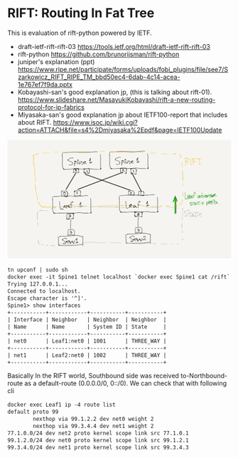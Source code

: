 
# RIFT: Routing In Fat Tree

This is evaluation of rift-python powered by IETF.

- draft-ietf-rift-rift-03 https://tools.ietf.org/html/draft-ietf-rift-rift-03
- rift-python https://github.com/brunorijsman/rift-python
- juniper's explanation (ppt) https://www.ripe.net/participate/forms/uploads/fobi_plugins/file/see7/Szarkowicz_RIFT_RIPE_TM_bbd50ec4-6dab-4c14-acea-1e767ef7f9da.pptx
- Kobayashi-san's good explanation jp, (this is talking about rift-01).
  https://www.slideshare.net/MasayukiKobayashi/rift-a-new-routing-protocol-for-ip-fabrics
- Miyasaka-san's good explanation jp about IETF100-report that includes about RIFT.
  https://www.isoc.jp/wiki.cgi?action=ATTACH&file=s4%2Dmiyasaka%2Epdf&page=IETF100Update


![](./topo.png)

```
tn upconf | sudo sh
docker exec -it Spine1 telnet localhost `docker exec Spine1 cat /rift`
Trying 127.0.0.1...
Connected to localhost.
Escape character is '^]'.
Spine1> show interfaces
+-----------+------------+-----------+-----------+
| Interface | Neighbor   | Neighbor  | Neighbor  |
| Name      | Name       | System ID | State     |
+-----------+------------+-----------+-----------+
| net0      | Leaf1:net0 | 1001      | THREE_WAY |
+-----------+------------+-----------+-----------+
| net1      | Leaf2:net0 | 1002      | THREE_WAY |
+-----------+------------+-----------+-----------+
```

Basically In the RIFT world, Southbound side was received to-Northbound-route
as a default-route (0.0.0.0/0, 0::/0). We can check that with following cli
```
docker exec Leaf1 ip -4 route list
default proto 99
        nexthop via 99.1.2.2 dev net0 weight 2
        nexthop via 99.3.4.4 dev net1 weight 2
77.1.0.0/24 dev net2 proto kernel scope link src 77.1.0.1
99.1.2.0/24 dev net0 proto kernel scope link src 99.1.2.1
99.3.4.0/24 dev net1 proto kernel scope link src 99.3.4.3
```

